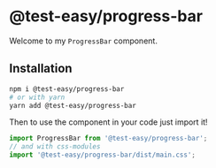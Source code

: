 # @test-easy/progress-bar

Welcome to my `ProgressBar` component.

## Installation

```sh
npm i @test-easy/progress-bar
# or with yarn
yarn add @test-easy/progress-bar
```

Then to use the component in your code just import it!

```js
import ProgressBar from '@test-easy/progress-bar';
// and with css-modules
import '@test-easy/progress-bar/dist/main.css';
```
